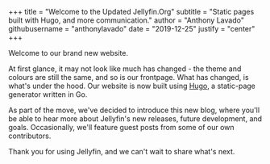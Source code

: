 +++
title = "Welcome to the Updated Jellyfin.Org"
subtitle = "Static pages built with Hugo, and more communication."
author = "Anthony Lavado"
githubusername = "anthonylavado"
date = "2019-12-25"
justify = "center"
+++


Welcome to our brand new website.
<!--more-->
At first glance, it may not look like much has changed - the theme and colours are still the same, and so is our frontpage. What has changed, is what's under the hood. Our website is now built using [Hugo](https://www.gohugo.io), a static-page generator written in Go.

As part of the move, we've decided to introduce this new blog, where you'll be able to hear more about Jellyfin's new releases, future development, and goals. Occasionally, we'll feature guest posts from some of our own contributors.

Thank you for using Jellyfin, and we can't wait to share what's next.